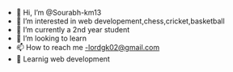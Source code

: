 - 👋 Hi, I’m @Sourabh-km13
- 👀 I’m interested in web developement,chess,cricket,basketball
- 🌱 I’m currently a 2nd year student
- 💞️ I’m looking to learn 
- 📫 How to reach me -lordgk02@gmail.com
- 📑 Learnig web development

<!---
Sourabh-km13/Sourabh-km13 is a ✨ special ✨ repository because its `README.md` (this file) appears on your GitHub profile.
You can click the Preview link to take a look at your changes.
--->
